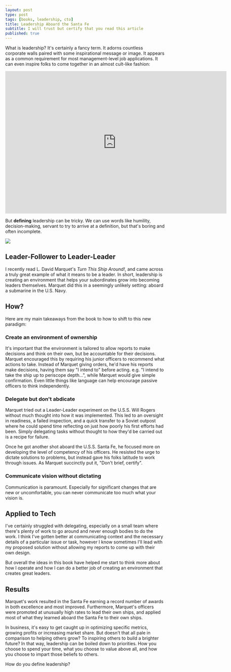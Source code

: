 ```yaml
---
layout: post
type: post
tags: [books, leadership, cto]
title: Leadership Aboard the Santa Fe
subtitle: I will trust but certify that you read this article
published: true
---
```


What is leadership?  It's certainly a fancy term.  It adorns countless corporate walls paired with some inspirational message or image.  It appears as a common requirement for most management-level job applications.  It can even inspire folks to come together in an almost cult-like fashion:

<iframe width="700" height="450" src="https://www.youtube.com/embed/1aYN5XpWzpM" frameborder="0" allowfullscreen=""></iframe><br>

But **defining** leadership can be tricky.  We can use words like humility, decision-making, servant to try to arrive at a definition, but that's boring and often incomplete.

![](https://i.gr-assets.com/images/S/compressed.photo.goodreads.com/books/1363560329l/16158601.jpg)

## Leader-Follower to Leader-Leader

I recently read L. David Marquet's *Turn This Ship Around!*, and came across a truly great example of what it means to be a leader.  In short, leadership is creating an environment that helps your subordinates grow into becoming leaders themselves.  Marquet did this in a seemingly unlikely setting: aboard a submarine in the U.S. Navy.

## How?

Here are my main takeaways from the book to how to shift to this new paradigm:

### Create an environment of ownership

It's important that the environment is tailored to allow reports to make decisions and think on their own, but be accountable for their decisions.  Marquet encouraged this by requiring his junior officers to recommend what actions to take.  Instead of Marquet giving orders, he'd have his reports make decisions, having them say "I intend to" before acting.  e.g. "I intend to take the ship up to periscope depth...", while Marquet would give simple confirmation.  Even little things like language can help encourage passive officers to think independently.

### Delegate but don't abdicate

Marquet tried out a Leader-Leader experiment on the U.S.S. Will Rogers without much thought into how it was implemented.  This led to an oversight in readiness, a failed inspection, and a quick transfer to a Soviet outpost where he could spend time reflecting on just how poorly his first efforts had been.  Simply delegating tasks without thought to how they'd be carried out is a recipe for failure.  

Once he got another shot aboard the U.S.S. Santa Fe, he focused more on developing the level of competency of his officers.  He resisted the urge to dictate solutions to problems, but instead gave his folks latitude to work through issues.  As Marquet succinctly put it, "Don't brief, certify".

### Communicate vision without dictating

Communication is paramount.  Especially for significant changes that are new or uncomfortable, you can never communicate too much what your vision is.  

## Applied to Tech

I've certainly struggled with delegating, especially on a small team where there's plenty of work to go around and never enough bodies to do the work.  I think I've gotten better at communicating context and the necessary details of a particular issue or task, however I know sometimes I'll lead with my proposed solution without allowing my reports to come up with their own design.

But overall the ideas in this book have helped me start to think more about how I operate and how I can do a better job of creating an environment that creates great leaders.

## Results

Marquet's work resulted in the Santa Fe earning a record number of awards in both excellence and most improved.  Furthermore, Marquet's officers were promoted at unusually high rates to lead their own ships, and applied most of what they learned aboard the Santa Fe to their own ships.

In business, it's easy to get caught up in optimizing specific metrics, growing profits or increasing market share.  But doesn't that all pale in comparison to helping others grow?  To inspiring others to build a brighter future?  In that way, leadership can be boiled down to priorities.  How you choose to spend your time, what you choose to value above all, and how you choose to impart those beliefs to others.

How do you define leadership?
